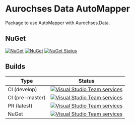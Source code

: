 # Aurochses Data AutoMapper

Package to use AutoMapper with Aurochses.Data.

## NuGet

[![NuGet](https://img.shields.io/nuget/v/Aurochses.Data.AutoMapper.svg?style=flat-square)](https://www.nuget.org/packages/Aurochses.Data.AutoMapper)
[![NuGet](https://img.shields.io/nuget/dt/Aurochses.Data.AutoMapper.svg?style=flat-square)](https://www.nuget.org/packages/Aurochses.Data.AutoMapper)
[![NuGet Status](http://nugetstatus.com/Aurochses.Data.AutoMapper.png)](http://nugetstatus.com/packages/Aurochses.Data.AutoMapper)

## Builds

Type            | Status 
----------------|--------
CI (develop)    | [![Visual Studio Team services](https://img.shields.io/vso/build/aurochses/784be346-9d3f-458f-95d8-5f1a8b5e1227/244.svg?style=flat-square)](https://aurochses.visualstudio.com/Aurochses.CSharp/_build/index?definitionId=244)
CI (pre-master) | [![Visual Studio Team services](https://img.shields.io/vso/build/aurochses/784be346-9d3f-458f-95d8-5f1a8b5e1227/245.svg?style=flat-square)](https://aurochses.visualstudio.com/Aurochses.CSharp/_build/index?definitionId=245)
PR (latest)     | [![Visual Studio Team services](https://img.shields.io/vso/build/aurochses/784be346-9d3f-458f-95d8-5f1a8b5e1227/246.svg?style=flat-square)](https://aurochses.visualstudio.com/Aurochses.CSharp/_build/index?definitionId=246)
NuGet           | [![Visual Studio Team services](https://img.shields.io/vso/build/aurochses/784be346-9d3f-458f-95d8-5f1a8b5e1227/247.svg?style=flat-square)](https://aurochses.visualstudio.com/Aurochses.CSharp/_build/index?definitionId=247)